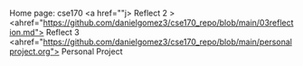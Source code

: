 Home page: cse170
<a href=""j> Reflect 2 </a> >
<ahref="https://github.com/danielgomez3/cse170_repo/blob/main/03reflection.md"> Reflect 3</a>
<ahref="https://github.com/danielgomez3/cse170_repo/blob/main/personalproject.org"> Personal Project </a>
